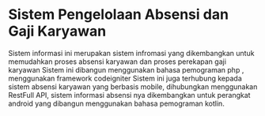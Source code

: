 # Sistem Pengelolaan Absensi dan Gaji Karyawan
Sistem informasi ini merupakan sistem infromasi yang dikembangkan untuk memudahkan proses absensi karyawan dan proses perekapan gaji karyawan
Sistem ini dibangun menggunakan bahasa pemograman php , menggunakan framework codeigniter
Sistem ini juga terhubung kepada sistem absensi karyawan yang berbasis mobile, dihubungkan menggunakan RestFull API, sistem informasi absensi nya dikembangkan untuk perangkat android yang dibangun menggunakan bahasa pemograman kotlin.
